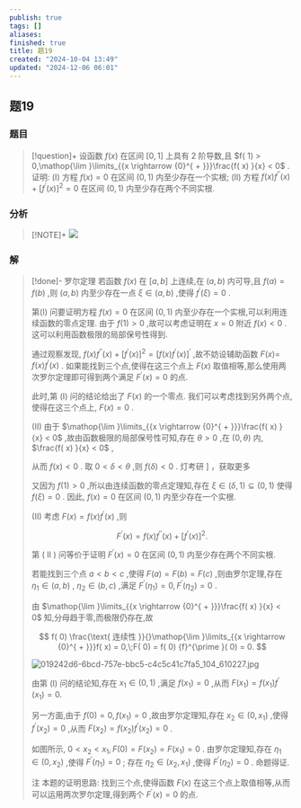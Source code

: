 ```yaml
---
publish: true
tags: []
aliases: 
finished: true
title: 题19
created: "2024-10-04 13:49"
updated: "2024-12-06 06:01"
---
```

## 题19
### 题目
> [!question]+
> 设函数 $f( x)$ 在区间 $\lbrack {0,1}\rbrack$ 上具有 2 阶导数,且 $f( 1) > 0,\mathop{\lim }\limits_{{x \rightarrow {0}^{ + }}}\frac{f( x) }{x} < 0$ . 证明:
> (I) 方程 $f( x) = 0$ 在区间 $( {0,1})$ 内至少存在一个实根;
> (II) 方程 $f( x) {f}^{\prime \prime }( x) + {\lbrack {f}^{\prime }( x) \rbrack }^{2} = 0$ 在区间 $( {0,1})$ 内至少存在两个不同实根.
### 分析
> [!NOTE]+
> ![](https://img.hwenyi.tech/202412061359612.webp)
### 解
> [!done]-
> 罗尔定理 若函数 $f( x)$ 在 $\lbrack {a, b}\rbrack$ 上连续,在 $( {a, b})$ 内可导,且 $f( a) = f( b)$ ,则 $( {a, b})$ 内至少存在一点 $\xi \in ( {a, b})$ ,使得 ${f}^{\prime }( \xi ) = 0$ .
> 
> 第(I) 问要证明方程 $f( x) = 0$ 在区间 $( {0,1})$ 内至少存在一个实根,可以利用连续函数的零点定理. 由于 $f( 1) > 0$ ,故可以考虑证明在 $x = 0$ 附近 $f( x) < 0$ . 这可以利用函数极限的局部保号性得到.
> 
> 通过观察发现, $f( x) {f}^{\prime \prime }( x) + {\lbrack {f}^{\prime }( x) \rbrack }^{2} = {\lbrack f( x) {f}^{\prime }( x) \rbrack }^{\prime }$ ,故不妨设辅助函数 $F( x) =$ $f( x) {f}^{\prime }( x)$ . 如果能找到三个点,使得在这三个点上 $F( x)$ 取值相等,那么使用两次罗尔定理即可得到两个满足 ${F}^{\prime }( x) = 0$ 的点.
> 
> 此时,第 (I) 问的结论给出了 $F( x)$ 的一个零点. 我们可以考虑找到另外两个点,使得在这三个点上, $F( x) = 0$ .
> 
> (II) 由于 $\mathop{\lim }\limits_{{x \rightarrow {0}^{ + }}}\frac{f( x) }{x} < 0$ ,故由函数极限的局部保号性可知,存在 $\theta > 0$ ,在 $( {0,\theta })$ 内, $\frac{f( x) }{x} < 0$ ,
> 
> 从而 $f( x) < 0$ . 取 $0 < \delta < \theta$ ,则 $f( \delta ) < 0$ . 灯考研 ] ，获取更多
> 
> 又因为 $f( 1) > 0$ ,所以由连续函数的零点定理知,存在 $\xi \in ( {\delta ,1}) \subseteq ( {0,1})$ 使得 $f( \xi ) = 0$ . 因此, $f( x) = 0$ 在区间 $( {0,1})$ 内至少存在一个实根.
> 
> (II) 考虑 $F( x) = f( x) {f}^{\prime }( x)$ ,则
> 
> $$
> {F}^{\prime }( x) = f( x) {f}^{\prime \prime }( x) + {\lbrack {f}^{\prime }( x) \rbrack }^{2}.
> $$
> 
> 第 ( II ) 问等价于证明 ${F}^{\prime }( x) = 0$ 在区间 $( {0,1})$ 内至少存在两个不同实根.
> 
> 若能找到三个点 $a < b < c$ ,使得 $F( a) = F( b) = F( c)$ ,则由罗尔定理,存在 ${\eta }_{1} \in ( {a, b})$ , ${\eta }_{2} \in ( {b, c})$ ,满足 ${F}^{\prime }( {\eta }_{1}) = 0,{F}^{\prime }( {\eta }_{2}) = 0$ .
> 
> 由 $\mathop{\lim }\limits_{{x \rightarrow {0}^{ + }}}\frac{f( x) }{x} < 0$ 知,分母趋于零,而极限仍存在,故
> 
> $$
> f( 0) \frac{\text{ 连续性 }}{}\mathop{\lim }\limits_{{x \rightarrow {0}^{ + }}}f( x) = 0,\;F( 0) = f( 0) {f}^{\prime }( 0) = 0.
> $$
> 
> ![019242d6-6bcd-757e-bbc5-c4c5c41c7fa5_104_610227.jpg](https://img.hwenyi.tech/202409302017960.webp)
> 
> 由第 (I) 问的结论知,存在 ${x}_{1} \in ( {0,1})$ ,满足 $f( {x}_{1}) = 0$ ,从而 $F( {x}_{1}) = f( {x}_{1}) {f}^{\prime }( {x}_{1}) = 0.$
> 
> 另一方面,由于 $f( 0) = 0, f( {x}_{1}) = 0$ ,故由罗尔定理知,存在 ${x}_{2} \in ( {0,{x}_{1}})$ ,使得 ${f}^{\prime }( {x}_{2}) = 0$ ,从而 $F( {x}_{2}) = f( {x}_{2}) {f}^{\prime }( {x}_{2}) = 0$ .
> 
> 如图所示, $0 < {x}_{2} < {x}_{1}, F( 0) = F( {x}_{2}) = F( {x}_{1}) = 0$ . 由罗尔定理知,存在 ${\eta }_{1} \in ( {0,{x}_{2}})$ ,使得 ${F}^{\prime }( {\eta }_{1}) = 0$ ; 存在 ${\eta }_{2} \in ( {{x}_{2},{x}_{1}})$ ,使得 ${F}^{\prime }( {\eta }_{2}) = 0$ . 命题得证.
> 
> 注 本题的证明思路: 找到三个点,使得函数 $F( x)$ 在这三个点上取值相等,从而可以运用两次罗尔定理,得到两个 ${F}^{\prime }( x) = 0$ 的点.
